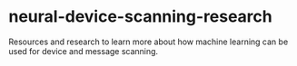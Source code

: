 # neural-device-scanning-research
Resources and research to learn more about how machine learning can be used for device and message scanning.
